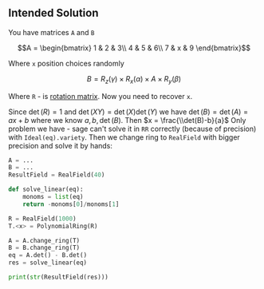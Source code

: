 ## Intended Solution
You have matrices `A` and `B`

$$A = \begin{bmatrix}
1 & 2 & 3\\
4 & 5 & 6\\
7 & x & 9 
\end{bmatrix}$$

Where `x` position choices randomly

$$B = R_{z}(\gamma)\times R_{x}(\alpha)\times A\times R_{y}(\beta)$$

Where `R` - is [rotation matrix](https://en.wikipedia.org/wiki/Rotation_matrix).
Now you need to recover `x`.

Since $\det(R)=1$ and $\det(XY)=\det(X)\det(Y)$ 
we have $\det(B)=\det(A)=ax+b$ where we know $a,b,\det(B)$. Then $x = \frac{\\det(B)-b}{a}$
Only problem we have - sage can't solve it in `RR` correctly (because of precision) with `Ideal(eq).variety`. Then we change ring to `RealField` with bigger precision and solve it by hands:

```python
A = ...
B = ...
ResultField = RealField(40)

def solve_linear(eq):
    monoms = list(eq)
    return -monoms[0]/monoms[1]

R = RealField(1000)
T.<x> = PolynomialRing(R)

A = A.change_ring(T)
B = B.change_ring(T)
eq = A.det() - B.det()
res = solve_linear(eq)

print(str(ResultField(res)))
```
